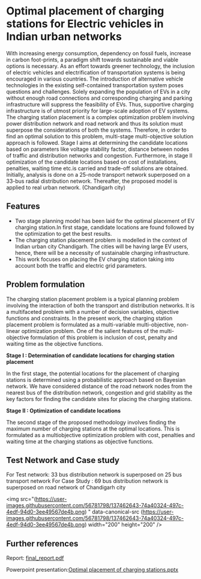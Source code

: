
# Optimal placement of charging stations for Electric vehicles in Indian urban networks


With increasing energy consumption, dependency on fossil fuels, increase in carbon foot-prints, a paradigm shift towards sustainable and viable options is necessary. As an effort
towards greener technology, the inclusion of electric vehicles and electrification of transportation systems is being encouraged in various countries. The introduction of alternative vehicle technologies in the existing self-contained transportation system poses questions and challenges. Solely expanding the population of EVs in a city without enough road connections and corresponding charging and parking infrastructure will suppress the feasibility of EVs.
Thus, supportive charging infrastructure is of utmost priority for large-scale adoption of EV systems. The charging station placement is a complex optimization problem involving power distribution network and road network and thus its solution must superpose the considerations
of both the systems. Therefore, in order to find an optimal solution to this problem, multi-stage multi-objective solution approach is followed. Stage I aims at determining the candidate locations based on parameters like voltage stability factor, distance between nodes of traffic and distribution networks and congestion. Furthermore, in stage II optimization of the candidate locations based on cost of installations, penalties, waiting time etc.is carried and trade-off solutions are obtained. Initially, analysis is done on a 25-node transport network superposed on a 33-bus radial distribution network. Thereafter, the proposed model is applied to real urban network. (Chandigarh city)


## Features 

- Two stage planning model has been laid for the optimal placement of EV charging station.In first stage, candidate locations are found followed by the optimization to get the best results.
- The charging station placement problem is modelled in the context of Indian urban city Chandigarh. The cities will be having large EV users, hence, there will be a necessity of sustainable charging infrastructure.
- This work focuses on placing the EV charging station taking into account both the traffic and electric grid parameters.


  
## Problem formulation 

The charging station placement problem is a typical planning problem involving the interaction
of both the transport and distribution networks. It is a multifaceted problem with a number of
decision variables, objective functions and constraints. In the present work, the charging station
placement problem is formulated as a multi-variable multi-objective, non-linear optimization problem. One of the salient features of the multi-objective formulation of this problem is inclusion of
cost, penalty and waiting time as the objective functions.

**Stage I : Determination of candidate locations for charging station
placement**

In the first stage, the potential locations for the placement of charging stations is determined using
a probabilistic approach based on Bayesian network. We have considered distance of the road network nodes from the nearest
bus of the distribution network, congestion and grid stability as the key factors for finding the
candidate sites for placing the charging stations.

**Stage II : Optimization of candidate locations**

The second stage of the proposed methodology involves finding the maximum number of charging stations at the optimal locations. This is formulated as a multiobjective optimization problem with cost, penalties and waiting time at the charging stations as
objective functions.

## Test Network and Case study

For Test network: 33 bus distribution network is superposed on 25 bus transport network
For Case Study : 69 bus distribution network is superposed on road network of Chandigarh city

<img src="(https://user-images.githubusercontent.com/56781798/137462643-74a40324-497c-4edf-94d0-3ee49567de4b.png)
" data-canonical-src (https://user-images.githubusercontent.com/56781798/137462643-74a40324-497c-4edf-94d0-3ee49567de4b.png)
 width="200" height="200" />

## Further references 

Report: [final_report.pdf](https://github.com/yamini2001-hub/Optimal-Placement-of-EV-charging-stations-in-context-of-Indian-urban-cities/files/7351791/final_report.pdf)

Powerpoint presentation:[Optimal placement of charging stations.pptx](https://github.com/yamini2001-hub/Optimal-Placement-of-EV-charging-stations-in-context-of-Indian-urban-cities/files/7352275/Optimal.placement.of.charging.stations.pptx)


  
